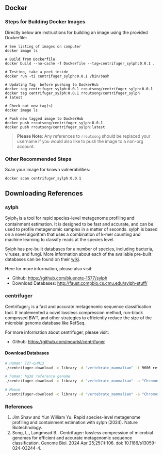 ## Docker

### Steps for Building Docker Images

Directly below are instructions for building an image using the provided Dockerfile:

```
# See listing of images on computer
docker image ls

# Build from Dockerfile
docker build --no-cache -f Dockerfile --tag=centrifuger_sylph:0.0.1 .

# Testing, take a peek inside
docker run -ti centrifuger_sylph:0.0.1 /bin/bash

# Updating Tag  before pushing to DockerHub
docker tag centrifuger_sylph:0.0.1 rroutsong/centrifuger_sylph:0.0.1
docker tag centrifuger_sylph:0.0.1 rroutsong/centrifuger_sylph         # latest

# Check out new tag(s)
docker image ls

# Push new tagged image to DockerHub
docker push rroutsong/centrifuger_sylph:0.0.1
docker push rroutsong/centrifuger_sylph:latest
```

> **Please Note**: Any references to `rroutsong` should be replaced your username if you would also like to push the image to a non-org account.

### Other Recommended Steps

Scan your image for known vulnerabilities:

```bash
docker scan centrifuger_sylph:0.0.1
```


## Downloading References

### sylph 

Sylph<sub>1</sub> is a tool for rapid species-level metagenome profiling and containment estimation. It is designed to be fast and accurate, and can be used to profile metagenomic samples in a matter of seconds. sylph is based on a novel algorithm that uses a combination of k-mer counting and machine learning to classify reads at the species level.

Sylph has pre-built databases for a number of species, including bacteria, viruses, and fungi. More information about each of the available pre-built databases can be found on their [wiki](https://github.com/bluenote-1577/sylph/wiki/Pre%E2%80%90built-databases).

Here for more information, please also visit:
- Github: https://github.com/bluenote-1577/sylph 
- Download Databases: http://faust.compbio.cs.cmu.edu/sylph-stuff/ 

### centrifuger

Centrifuger<sub>2</sub> is a fast and accurate metagenomic sequence classification tool. It implemented a novel lossless compression method, run-block comprssed BWT, and other strategies to efficiently reduce the size of the microbial genome database like RefSeq.

For more information about centrifuger, please visit:
- Github: https://github.com/mourisl/centrifuger

#### Download Databases

```bash
# Human: T2T-CHM13
./centrifuger-download -o library -d "vertebrate_mammalian" -t 9606 refseq >> seqid.map

# human: hg38 reference genome
./centrifuger-download -o library -d "vertebrate_mammalian" -a "Chromosome" -t 9606 -c 'reference genome' refseq

# Mouse
./centrifuger-download -o library -d "vertebrate_mammalian" -a "Chromosome" -t 10090 -c 'reference genome' refseq >> seqid.map
```

### References

1. Jim Shaw and Yun William Yu. Rapid species-level metagenome profiling and containment estimation with sylph (2024). Nature Biotechnology.
2. Song, L., Langmead B.. Centrifuger: lossless compression of microbial genomes for efficient and accurate metagenomic sequence classification. Genome Biol. 2024 Apr 25;25(1):106. doi: 10.1186/s13059-024-03244-4.

